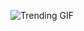 
<!-- GIF_SECTION -->
![Trending GIF](https://media2.giphy.com/media/v1.Y2lkPThiYjIxNzcybWdtczdpeWRrOGZsbTJkZ2xmOTV5NXNocGxlazUzMmNnZ2htMG8wbSZlcD12MV9naWZzX3NlYXJjaCZjdD1n/YYKoJL28YtscdUTGWA/giphy.gif)
<!-- END_GIF_SECTION -->
